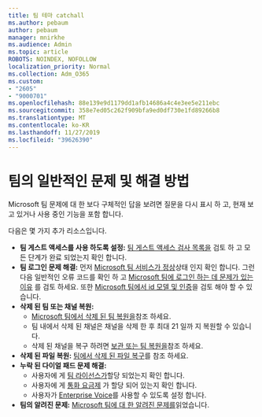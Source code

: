 ```yaml
---
title: 팀 테마 catchall
ms.author: pebaum
author: pebaum
manager: mnirkhe
ms.audience: Admin
ms.topic: article
ROBOTS: NOINDEX, NOFOLLOW
localization_priority: Normal
ms.collection: Adm_O365
ms.custom:
- "2605"
- "9000701"
ms.openlocfilehash: 88e139e9d1179dd1afb14686a4c4e3ee5e211ebc
ms.sourcegitcommit: 358e7ed05c262f909bfa9ed0df730e1fd89266b8
ms.translationtype: MT
ms.contentlocale: ko-KR
ms.lasthandoff: 11/27/2019
ms.locfileid: "39626390"
---
```

# <a name="teams-common-issues-and-resolutions"></a>팀의 일반적인 문제 및 해결 방법

Microsoft 팀 문제에 대 한 보다 구체적인 답을 보려면 질문을 다시 표시 하 고, 현재 보고 있거나 사용 중인 기능을 포함 합니다.

다음은 몇 가지 추가 리소스입니다.

- **팀 게스트 액세스를 사용 하도록 설정:** [팀 게스트 액세스 검사 목록을](https://docs.microsoft.com/microsoftteams/guest-access-checklist) 검토 하 고 모든 단계가 완료 되었는지 확인 합니다.
- **팀 로그인 문제 해결:** 먼저 [Microsoft 팀 서비스가 정상](https://admin.microsoft.com/Adminportal/Home?source=applauncher#/servicehealth)상태 인지 확인 합니다. 그런 다음 일반적인 오류 코드를 확인 하 고 [Microsoft 팀에 로그인 하는 데 문제가 있는 이유](https://support.office.com/article/a02f683b-61a3-4008-9447-ee60c5593b0f) 를 검토 하세요.  또한 [Microsoft 팀에서 id 모델 및 인증](https://docs.microsoft.com/MicrosoftTeams/identify-models-authentication)을 검토 해야 할 수 있습니다.
- **삭제 된 팀 또는 채널 복원:** 
    - [Microsoft 팀에서 삭제 된 팀 복원을](https://blogs.technet.microsoft.com/skypehybridguy/2017/07/23/restoring-a-deleted-team-in-microsoft-teams/)참조 하세요.
    - 팀 내에서 삭제 된 채널은 채널을 삭제 한 후 최대 21 일까 지 복원할 수 있습니다. 
    - 삭제 된 채널을 복구 하려면 [보관 또는 팀 복원을](https://support.office.com/article/archive-or-restore-a-team-dc161cfd-b328-440f-974b-5da5bd98b5a7)참조 하세요.
- **삭제 된 파일 복원:** [팀에서 삭제 된 파일 복구](https://support.office.com/article/recover-deleted-files-in-teams-a591d771-89a6-49e2-ab7e-271936fe3c4e)를 참조 하세요.
- **누락 된 다이얼 패드 문제 해결:**  
    - 사용자에 게 [팀 라이선스가](https://docs.microsoft.com/MicrosoftTeams/assign-teams-licenses)할당 되었는지 확인 합니다.
    - 사용자에 게 [통화 요금제](https://docs.microsoft.com/MicrosoftTeams/calling-plan-landing-page) 가 할당 되어 있는지 확인 합니다.
    - 사용자가 [Enterprise Voice](https://docs.microsoft.com/skypeforbusiness/skype-for-business-hybrid-solutions/plan-your-phone-system-cloud-pbx-solution/enable-users-for-enterprise-voice-online-and-phone-system-voicemail#to-enable-your-users-for-phone-system-in-office-365-voice-and-voicemail)를 사용할 수 있도록 설정 합니다.
- **팀의 알려진 문제:** [Microsoft 팀에 대 한 알려진 문제를](https://docs.microsoft.com/microsoftteams/known-issues)읽었습니다.